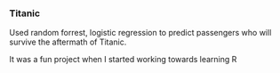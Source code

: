 ### Titanic

Used random forrest, logistic regression to predict passengers who will 
survive the aftermath of Titanic.

It was a fun project when I started working towards learning R
